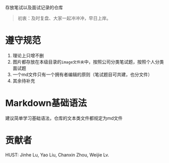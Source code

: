 存放笔试以及面试记录的仓库

> 初衷：及时复盘、大家一起冲冲冲，早日上岸。

# 遵守规范

1. 理论上只增不删
2. 图片都存放在本级目录的`image文件夹`中，按照公司分类笔试题，按照个人分类面试题
3. 一个md文件只有一个拥有者编辑的原则（笔试题目可共建，也分文件）
4. 其余待补充

# Markdown基础语法

建议简单学习基础语法，仓库的文本类文件都规定为md文件

# 贡献者

HUST: Jinhe Lu, Yao Liu, Chanxin Zhou, Weijie Lv.
